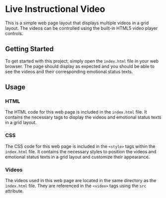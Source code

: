 # Live Instructional Video

This is a simple web page layout that displays multiple videos in a grid layout. The videos can be controlled using the built-in HTML5 video player controls.

## Getting Started

To get started with this project, simply open the `index.html` file in your web browser. The page should display as expected and you should be able to see the videos and their corresponding emotional status texts.

## Usage

### HTML

The HTML code for this web page is included in the `index.html` file. It contains the necessary tags to display the videos and emotional status texts in a grid layout.

### CSS

The CSS code for this web page is included in the `<style>` tags within the `index.html` file. It contains the necessary styles to position the videos and emotional status texts in a grid layout and customize their appearance.

### Videos

The videos used in this web page are located in the same directory as the `index.html` file. They are referenced in the `<video>` tags using the `src` attribute.

